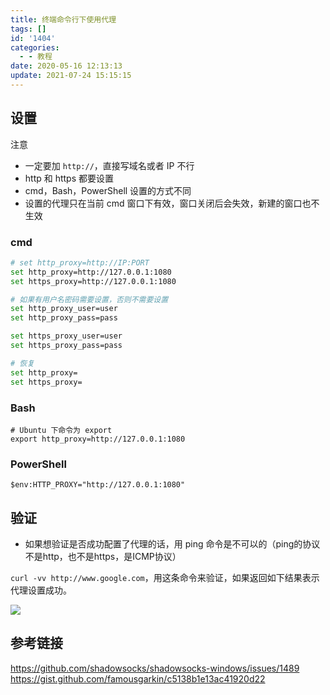 ```yaml
---
title: 终端命令行下使用代理
tags: []
id: '1404'
categories:
  - - 教程
date: 2020-05-16 12:13:13
update: 2021-07-24 15:15:15
---
```


## 设置

注意
* 一定要加 `http://`，直接写域名或者 IP 不行
* http 和 https 都要设置
* cmd，Bash，PowerShell 设置的方式不同
* 设置的代理只在当前 cmd 窗口下有效，窗口关闭后会失效，新建的窗口也不生效

### cmd

```bash
# set http_proxy=http://IP:PORT
set http_proxy=http://127.0.0.1:1080
set https_proxy=http://127.0.0.1:1080

# 如果有用户名密码需要设置，否则不需要设置
set http_proxy_user=user
set http_proxy_pass=pass

set https_proxy_user=user
set https_proxy_pass=pass

# 恢复
set http_proxy=
set https_proxy=
```

### Bash

```
# Ubuntu 下命令为 export
export http_proxy=http://127.0.0.1:1080
```

### PowerShell

```
$env:HTTP_PROXY="http://127.0.0.1:1080"
```

## 验证

* 如果想验证是否成功配置了代理的话，用 ping 命令是不可以的（ping的协议不是http，也不是https，是ICMP协议）

`curl -vv http://www.google.com`，用这条命令来验证，如果返回如下结果表示代理设置成功。

![](https://cdn.jsdelivr.net/gh/cuilongjin/static@img/img/20210102203731.png)

## 参考链接

https://github.com/shadowsocks/shadowsocks-windows/issues/1489
https://gist.github.com/famousgarkin/c5138b1e13ac41920d22

